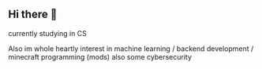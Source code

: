 <h2> Hi there 👋 </h2>
currently studying in CS 

Also im whole heartly interest in machine learning / backend development / minecraft programming (mods) also some cybersecurity 
